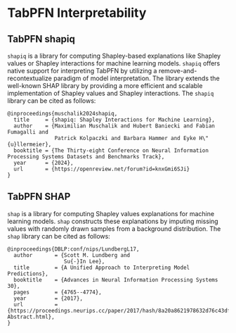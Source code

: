 # TabPFN Interpretability

## TabPFN shapiq

``shapiq`` is a library for computing Shapley-based explanations like Shapley values or Shapley 
interactions for machine learning models. ``shapiq`` offers native support for interpreting TabPFN
by utilizing a remove-and-recontextualize paradigm of model interpretation. The library extends the
well-known SHAP library by providing a more efficient and scalable implementation of Shapley values
and Shapley interactions. The ``shapiq`` library can be cited as follows:

```bibtext
@inproceedings{muschalik2024shapiq,
  title     = {shapiq: Shapley Interactions for Machine Learning},
  author    = {Maximilian Muschalik and Hubert Baniecki and Fabian Fumagalli and
               Patrick Kolpaczki and Barbara Hammer and Eyke H\"{u}llermeier},
  booktitle = {The Thirty-eight Conference on Neural Information Processing Systems Datasets and Benchmarks Track},
  year      = {2024},
  url       = {https://openreview.net/forum?id=knxGmi6SJi}
}
```

## TabPFN SHAP

``shap`` is a library for computing Shapley values explanations for machine learning models. 
``shap`` constructs these explanations by imputing missing values with randomly drawn samples from
a background distribution. The ``shap`` library can be cited as follows:

```bibtext
@inproceedings{DBLP:conf/nips/LundbergL17,
  author       = {Scott M. Lundberg and
                  Su{-}In Lee},
  title        = {A Unified Approach to Interpreting Model Predictions},
  booktitle    = {Advances in Neural Information Processing Systems 30},
  pages        = {4765--4774},
  year         = {2017},
  url          = {https://proceedings.neurips.cc/paper/2017/hash/8a20a8621978632d76c43dfd28b67767-Abstract.html},
}
```
